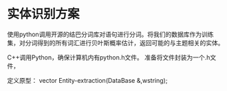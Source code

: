 # 实体识别方案

使用python调用开源的结巴分词库对语句进行分词。将我们的数据库作为训练集，对分词得到的所有词汇进行贝叶斯概率估计，返回可能的与主题相关的实体。

C++调用Python，确保计算机内有python.h文件。
准备将文件封装为一个.h文件，

定义原型：
vector<wstring> Entity-extraction(DataBase &,wstring);
